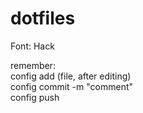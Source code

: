 # dotfiles
Font: Hack


remember:</br>
config add (file, after editing)</br>
config commit -m "comment"</br>
config push</br>
